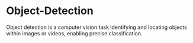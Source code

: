 # Object-Detection
Object detection is a computer vision task identifying and locating objects within images or videos, enabling precise classification.

